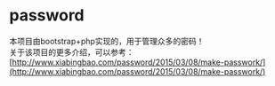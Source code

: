 # password
本项目由bootstrap+php实现的，用于管理众多的密码！  
关于该项目的更多介绍，可以参考：[http://www.xiabingbao.com/password/2015/03/08/make-passwork/](http://www.xiabingbao.com/password/2015/03/08/make-passwork/)
